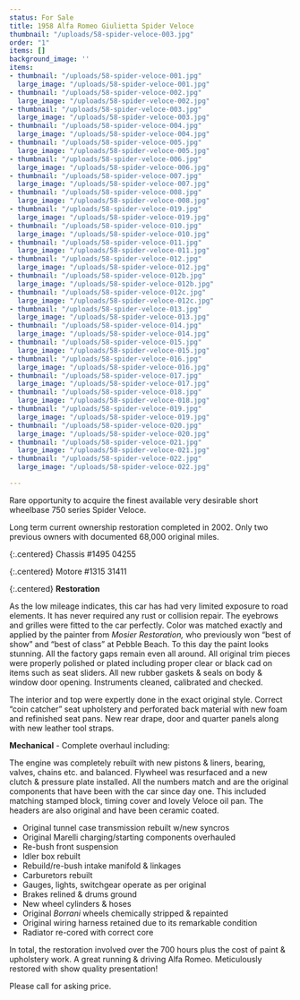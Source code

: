```yaml
---
status: For Sale
title: 1958 Alfa Romeo Giulietta Spider Veloce
thumbnail: "/uploads/58-spider-veloce-003.jpg"
order: "1"
items: []
background_image: ''
items:
- thumbnail: "/uploads/58-spider-veloce-001.jpg"
  large_image: "/uploads/58-spider-veloce-001.jpg"
- thumbnail: "/uploads/58-spider-veloce-002.jpg"
  large_image: "/uploads/58-spider-veloce-002.jpg"
- thumbnail: "/uploads/58-spider-veloce-003.jpg"
  large_image: "/uploads/58-spider-veloce-003.jpg"
- thumbnail: "/uploads/58-spider-veloce-004.jpg"
  large_image: "/uploads/58-spider-veloce-004.jpg"
- thumbnail: "/uploads/58-spider-veloce-005.jpg"
  large_image: "/uploads/58-spider-veloce-005.jpg"
- thumbnail: "/uploads/58-spider-veloce-006.jpg"
  large_image: "/uploads/58-spider-veloce-006.jpg"
- thumbnail: "/uploads/58-spider-veloce-007.jpg"
  large_image: "/uploads/58-spider-veloce-007.jpg"
- thumbnail: "/uploads/58-spider-veloce-008.jpg"
  large_image: "/uploads/58-spider-veloce-008.jpg"
- thumbnail: "/uploads/58-spider-veloce-019.jpg"
  large_image: "/uploads/58-spider-veloce-019.jpg"
- thumbnail: "/uploads/58-spider-veloce-010.jpg"
  large_image: "/uploads/58-spider-veloce-010.jpg"
- thumbnail: "/uploads/58-spider-veloce-011.jpg"
  large_image: "/uploads/58-spider-veloce-011.jpg"
- thumbnail: "/uploads/58-spider-veloce-012.jpg"
  large_image: "/uploads/58-spider-veloce-012.jpg"
- thumbnail: "/uploads/58-spider-veloce-012b.jpg"
  large_image: "/uploads/58-spider-veloce-012b.jpg"
- thumbnail: "/uploads/58-spider-veloce-012c.jpg"
  large_image: "/uploads/58-spider-veloce-012c.jpg"
- thumbnail: "/uploads/58-spider-veloce-013.jpg"
  large_image: "/uploads/58-spider-veloce-013.jpg"
- thumbnail: "/uploads/58-spider-veloce-014.jpg"
  large_image: "/uploads/58-spider-veloce-014.jpg"
- thumbnail: "/uploads/58-spider-veloce-015.jpg"
  large_image: "/uploads/58-spider-veloce-015.jpg"
- thumbnail: "/uploads/58-spider-veloce-016.jpg"
  large_image: "/uploads/58-spider-veloce-016.jpg"
- thumbnail: "/uploads/58-spider-veloce-017.jpg"
  large_image: "/uploads/58-spider-veloce-017.jpg"
- thumbnail: "/uploads/58-spider-veloce-018.jpg"
  large_image: "/uploads/58-spider-veloce-018.jpg"
- thumbnail: "/uploads/58-spider-veloce-019.jpg"
  large_image: "/uploads/58-spider-veloce-019.jpg"
- thumbnail: "/uploads/58-spider-veloce-020.jpg"
  large_image: "/uploads/58-spider-veloce-020.jpg"
- thumbnail: "/uploads/58-spider-veloce-021.jpg"
  large_image: "/uploads/58-spider-veloce-021.jpg"
- thumbnail: "/uploads/58-spider-veloce-022.jpg"
  large_image: "/uploads/58-spider-veloce-022.jpg"

---
```

Rare opportunity to acquire the finest available very desirable short wheelbase 750 series Spider Veloce.

Long term current ownership restoration completed in 2002. Only two previous owners with documented 68,000 original miles.

{:.centered}
Chassis #1495 04255

{:.centered}
Motore #1315 31411

{:.centered}
**Restoration**

As the low mileage indicates, this car has had very limited exposure to road elements. It has never required any rust or collision repair. The eyebrows and grilles were fitted to the car perfectly. Color was matched exactly and applied by the painter from _Mosier Restoration,_ who previously won “best of show” and “best of class” at Pebble Beach. To this day the paint looks stunning. All the factory gaps remain even all around. All original trim pieces were properly polished or plated including proper clear or black cad on items such as seat sliders. All new rubber gaskets & seals on body & window door opening. Instruments cleaned, calibrated and checked.

The interior and top were expertly done in the exact original style. Correct “coin catcher” seat upholstery and perforated back material with new foam and refinished seat pans. New rear drape, door and quarter panels along with new leather tool straps.

**Mechanical** - Complete overhaul including:

The engine was completely rebuilt with new pistons & liners, bearing, valves, chains etc. and balanced. Flywheel was resurfaced and a new clutch & pressure plate installed. All the numbers match and are the original components that have been with the car since day one. This included matching stamped block, timing cover and lovely Veloce oil pan. The headers are also original and have been ceramic coated.

* Original tunnel case transmission rebuilt w/new syncros
* Original Marelli charging/starting components overhauled
* Re-bush front suspension
* Idler box rebuilt
* Rebuild/re-bush intake manifold & linkages
* Carburetors rebuilt
* Gauges, lights, switchgear operate as per original
* Brakes relined & drums ground
* New wheel cylinders & hoses
* Original _Borrani_ wheels chemically stripped & repainted
* Original wiring harness retained due to its remarkable condition
* Radiator re-cored with correct core

In total, the restoration involved over the 700 hours plus the cost of paint & upholstery work. A great running & driving Alfa Romeo. Meticulously restored with show quality presentation!

Please call for asking price.